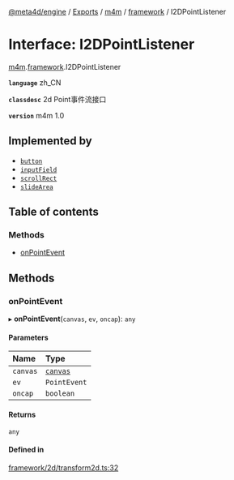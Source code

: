 [@meta4d/engine](../README.md) / [Exports](../modules.md) / [m4m](../modules/m4m.md) / [framework](../modules/m4m.framework.md) / I2DPointListener

# Interface: I2DPointListener

[m4m](../modules/m4m.md).[framework](../modules/m4m.framework.md).I2DPointListener

**`language`** zh_CN

**`classdesc`**
2d Point事件流接口

**`version`** m4m 1.0

## Implemented by

- [`button`](../classes/m4m.framework.button.md)
- [`inputField`](../classes/m4m.framework.inputField.md)
- [`scrollRect`](../classes/m4m.framework.scrollRect.md)
- [`slideArea`](../classes/m4m.framework.slideArea.md)

## Table of contents

### Methods

- [onPointEvent](m4m.framework.I2DPointListener.md#onpointevent)

## Methods

### onPointEvent

▸ **onPointEvent**(`canvas`, `ev`, `oncap`): `any`

#### Parameters

| Name | Type |
| :------ | :------ |
| `canvas` | [`canvas`](../classes/m4m.framework.canvas.md) |
| `ev` | `PointEvent` |
| `oncap` | `boolean` |

#### Returns

`any`

#### Defined in

[framework/2d/transform2d.ts:32](https://github.com/meta4d-me/meta4d-engine/blob/cf6bfe6/src/framework/2d/transform2d.ts#L32)
